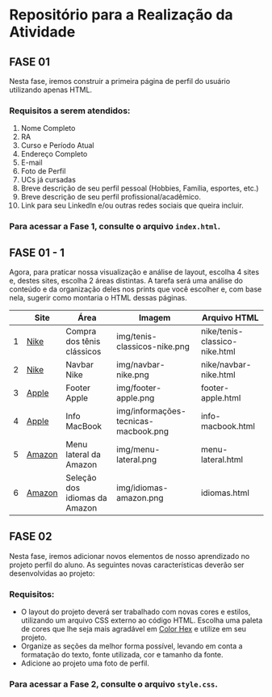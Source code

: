 # Repositório para a Realização da Atividade

## FASE 01
Nesta fase, iremos construir a primeira página de perfil do usuário utilizando apenas HTML. 

### Requisitos a serem atendidos:
1. Nome Completo
2. RA
3. Curso e Período Atual
4. Endereço Completo
5. E-mail
6. Foto de Perfil
7. UCs já cursadas
8. Breve descrição de seu perfil pessoal (Hobbies, Família, esportes, etc.)
9. Breve descrição de seu perfil profissional/acadêmico.
10. Link para seu LinkedIn e/ou outras redes sociais que queira incluir.

### Para acessar a Fase 1, consulte o arquivo `index.html`.

## FASE 01 - 1
Agora, para praticar nossa visualização e análise de layout, escolha 4 sites e, destes sites, escolha 2 áreas distintas. A tarefa será uma análise do conteúdo e da organização deles nos prints que você escolher e, com base nela, sugerir como montaria o HTML dessas páginas.

|   | Site   | Área                           | Imagem                         | Arquivo HTML                        |
|---|--------|--------------------------------|--------------------------------|-------------------------------------|
| 1 | [Nike](https://www.nike.com/) | Compra dos tênis clássicos | img/tenis-classicos-nike.png | nike/tenis-classico-nike.html |
| 2 | [Nike](https://www.nike.com/) | Navbar Nike | img/navbar-nike.png | nike/navbar-nike.html |
| 3 | [Apple](https://www.apple.com/br/) | Footer Apple   | img/footer-apple.png | footer-apple.html|      
| 4 | [Apple](https://www.apple.com/br/macbook-pro/) | Info MacBook | img/informações-tecnicas-macbook.png | info-macbook.html | 
| 5 | [Amazon](https://www.amazon.com/-/pt/ref=nav_logo) | Menu lateral da Amazon | img/menu-lateral.png | menu-lateral.html | 
| 6 | [Amazon](https://www.amazon.com/-/pt/customer-preferences/edit?ie=UTF8&preferencesReturnUrl=%2F-%2Fpt%2Fref%3Dnav_logo&ref_=topnav_lang_ais) | Seleção dos idiomas da Amazon | img/idiomas-amazon.png | idiomas.html | 

## FASE 02
Nesta fase, iremos adicionar novos elementos de nosso aprendizado no projeto perfil do aluno. As seguintes novas características deverão ser desenvolvidas ao projeto:

### Requisitos:
- O layout do projeto deverá ser trabalhado com novas cores e estilos, utilizando um arquivo CSS externo ao código HTML. Escolha uma paleta de cores que lhe seja mais agradável em [Color Hex](https://www.color-hex.com/color-palettes/) e utilize em seu projeto.
- Organize as seções da melhor forma possível, levando em conta a formatação do texto, fonte utilizada, cor e tamanho da fonte.
- Adicione ao projeto uma foto de perfil.

### Para acessar a Fase 2, consulte o arquivo `style.css`.
